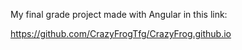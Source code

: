 My final grade project made with Angular in this link:

https://github.com/CrazyFrogTfg/CrazyFrog.github.io
